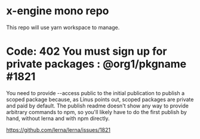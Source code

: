 # x-engine mono repo
This repo will use yarn workspace to manage.


# Code: 402 You must sign up for private packages : @org1/pkgname #1821
You need to provide --access public to the initial publication to publish a scoped package because, as Linus points out, scoped packages are private and paid by default. The publish readme doesn't show any way to provide arbitrary commands to npm, so you'll likely have to do the first publish by hand, without lerna and with npm directly.


https://github.com/lerna/lerna/issues/1821
